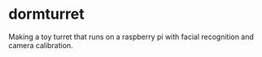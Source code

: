 # dormturret
Making a toy turret that runs on a raspberry pi with facial recognition and camera calibration.
